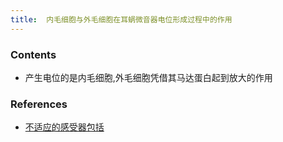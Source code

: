 ```yaml
---
title:  内毛细胞与外毛细胞在耳蜗微音器电位形成过程中的作用
--- 
```


### Contents
- 产生电位的是内毛细胞,外毛细胞凭借其马达蛋白起到放大的作用

### References
- [不适应的感受器包括](/不适应的感受器包括)
